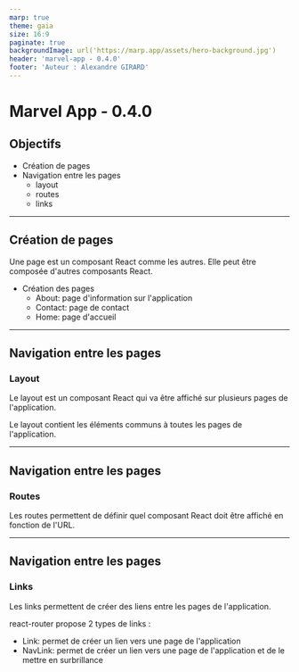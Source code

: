 ```yaml
---
marp: true
theme: gaia
size: 16:9
paginate: true
backgroundImage: url('https://marp.app/assets/hero-background.jpg')
header: 'marvel-app - 0.4.0'
footer: 'Auteur : Alexandre GIRARD'
---
```


# Marvel App - 0.4.0

## Objectifs

- Création de pages
- Navigation entre les pages
    - layout
    - routes
    - links

---

## Création de pages

Une page est un composant React comme les autres. Elle peut être composée d'autres composants React.

- Création des pages
    - About: page d'information sur l'application
    - Contact: page de contact
    - Home: page d'accueil

---

## Navigation entre les pages

### Layout

Le layout est un composant React qui va être affiché sur plusieurs pages de l'application.

Le layout contient les éléments communs à toutes les pages de l'application.

---

## Navigation entre les pages

### Routes

Les routes permettent de définir quel composant React doit être affiché en fonction de l'URL.

---

## Navigation entre les pages

### Links

Les links permettent de créer des liens entre les pages de l'application.

react-router propose 2 types de links :

- Link: permet de créer un lien vers une page de l'application
- NavLink: permet de créer un lien vers une page de l'application et de le mettre en surbrillance
